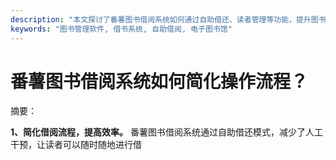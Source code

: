 ```yaml
---
description: "本文探讨了番薯图书借阅系统如何通过自助借还、读者管理等功能，提升图书借阅的效率与便利性。"
keywords: "图书管理软件, 借书系统, 自助借阅, 电子图书馆"
---
```

# 番薯图书借阅系统如何简化操作流程？

摘要： 

**1、简化借阅流程，提高效率。** 番薯图书借阅系统通过自助借还模式，减少了人工干预，让读者可以随时随地进行借
